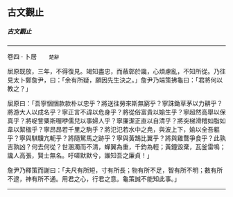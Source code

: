 

## 古文觀止

##### 古文觀止

* * *

卷四 ‧ 卜居　　`楚辭`

屈原既放，三年，不得復見。竭知盡忠，而蔽鄣於讒，心煩慮亂，不知所從。乃往見太卜鄭詹尹，曰：「余有所疑，願因先生決之。」詹尹乃端策拂龜曰：「君將何以教之？」

屈原曰：「吾寧悃悃款款朴以忠乎？將送往勞來斯無窮乎？寧誅鋤草茅以力耕乎？將游大人以成名乎？寧正言不諱以危身乎？將從俗富貴以媮生乎？寧超然高舉以保真乎？將哫訾粟斯喔咿儒兒以事婦人乎？寧廉潔正直以自清乎？將突梯滑稽如脂如韋以絜楹乎？寧昂昂若千里之駒乎？將氾氾若水中之鳧，與波上下，媮以全吾軀乎？寧與騏驥亢軛乎？將隨駑馬之跡乎？寧與黃鵠比翼乎？將與雞鶩爭食乎？此孰吉孰凶？何去何從？世溷濁而不清，蟬翼為重，千鈞為輕；黃鐘毀棄，瓦釜雷鳴；讒人高張，賢士無名。吁嗟默默兮，誰知吾之廉貞！」

詹尹乃釋策而謝曰：「夫尺有所短，寸有所長；物有所不足，智有所不明；數有所不逮，神有所不通。用君之心，行君之意。龜策誠不能知此事。」

* * *

